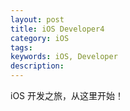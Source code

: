 ```yaml
---
layout: post
title: iOS Developer4
category: iOS
tags: 
keywords: iOS, Developer
description: 
---
```


iOS 开发之旅，从这里开始！

